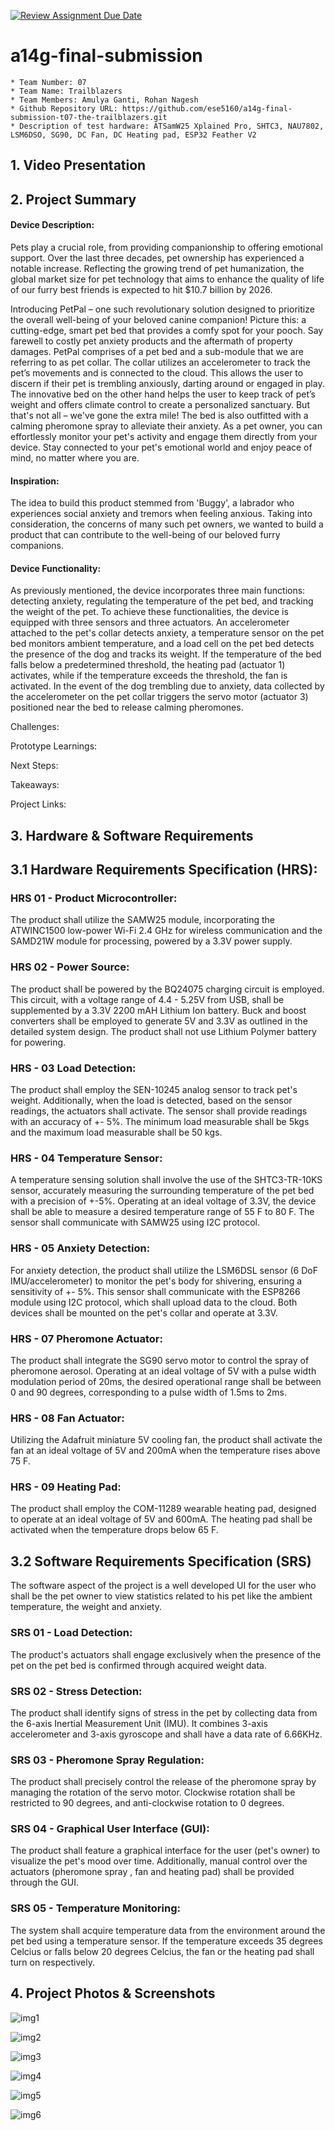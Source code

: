 [![Review Assignment Due Date](https://classroom.github.com/assets/deadline-readme-button-24ddc0f5d75046c5622901739e7c5dd533143b0c8e959d652212380cedb1ea36.svg)](https://classroom.github.com/a/kzkUPShx)
# a14g-final-submission

    * Team Number: 07
    * Team Name: Trailblazers
    * Team Members: Amulya Ganti, Rohan Nagesh
    * Github Repository URL: https://github.com/ese5160/a14g-final-submission-t07-the-trailblazers.git
    * Description of test hardware: ATSamW25 Xplained Pro, SHTC3, NAU7802, LSM6DSO, SG90, DC Fan, DC Heating pad, ESP32 Feather V2

## 1. Video Presentation



## 2. Project Summary
#### Device Description: 

Pets play a crucial role, from  providing companionship to offering emotional support. Over the last three decades, pet ownership has experienced a notable increase. Reflecting the growing trend of pet humanization, the global market size for pet technology that aims to enhance the quality of life of our furry best friends is expected to hit $10.7 billion by 2026.

Introducing PetPal – one such revolutionary solution designed to prioritize the overall well-being of your beloved canine companion!
Picture this: a cutting-edge, smart pet bed that provides a comfy spot for your pooch. Say farewell to costly pet anxiety products and the aftermath of property damages. PetPal comprises of a pet bed and a sub-module that we are referring to as pet collar. The collar utilizes an accelerometer to track the pet’s movements and is connected to the cloud. This allows the user to discern if their pet is trembling anxiously, darting around or engaged in play. The innovative bed on the other hand helps the user to keep track of pet’s weight and offers climate control to create a personalized sanctuary. But that's not all – we've gone the extra mile! The bed is also outfitted with a calming pheromone spray to alleviate their anxiety. As a pet owner, you can effortlessly monitor your pet's activity and engage them directly from your device. Stay connected to your pet's emotional world and enjoy peace of mind, no matter where you are.

#### Inspiration:
The idea to build this product stemmed from 'Buggy', a labrador who experiences social anxiety and tremors when feeling anxious. Taking into consideration, the concerns of many such pet owners, we wanted to build a product that can contribute to the well-being of our beloved furry companions.

#### Device Functionality:

As previously mentioned, the device incorporates three main functions: detecting anxiety, regulating the temperature of the pet bed, and tracking the weight of the pet. To achieve these functionalities, the device is equipped with three sensors and three actuators. An accelerometer attached to the pet's collar detects anxiety, a temperature sensor on the pet bed monitors ambient temperature, and a load cell on the pet bed detects the presence of the dog and tracks its weight. If the temperature of the bed falls below a predetermined threshold, the heating pad (actuator 1) activates, while if the temperature exceeds the threshold, the fan is activated. In the event of the dog trembling due to anxiety, data collected by the accelerometer on the pet collar triggers the servo motor (actuator 3) positioned near the bed to release calming pheromones.

Challenges:


Prototype Learnings:


Next Steps:


Takeaways:


Project Links:


## 3. Hardware & Software Requirements

## 3.1 Hardware Requirements Specification (HRS):

### HRS 01 - Product Microcontroller:

The product shall utilize the SAMW25 module, incorporating the ATWINC1500 low-power Wi-Fi 2.4 GHz for wireless communication and the SAMD21W module for processing, powered by a 3.3V power supply.

### HRS 02 - Power Source:

The product shall be powered by the BQ24075 charging circuit is employed. This circuit, with a voltage range of 4.4 - 5.25V from USB, shall be supplemented by a 3.3V 2200 mAH Lithium Ion battery. Buck and boost converters shall be employed to generate 5V and 3.3V as outlined in the detailed system design. The product shall not use Lithium Polymer battery for powering.

### HRS - 03 Load Detection:

The product shall employ the SEN-10245 analog sensor to track pet's weight. Additionally, when the load is detected, based on the sensor readings, the actuators shall activate. The sensor shall provide readings with an accuracy of +- 5%.  The minimum load measurable shall be 5kgs and the maximum load measurable shall be 50 kgs.

### HRS - 04 Temperature Sensor:

A temperature sensing solution shall involve the use of the SHTC3-TR-10KS sensor, accurately measuring the surrounding temperature of the pet bed with a precision of +-5%. Operating at an ideal voltage of 3.3V, the device shall be able to measure a desired temperature range of 55 F to 80 F. The sensor shall communicate with SAMW25 using I2C protocol.

### HRS - 05 Anxiety Detection:

For anxiety detection, the product shall utilize the LSM6DSL sensor (6 DoF IMU/accelerometer) to monitor the pet's body for shivering, ensuring a sensitivity of +- 5%. This sensor shall communicate with the ESP8266 module using I2C protocol, which shall upload data to the cloud. Both devices shall be mounted on the pet's collar and operate at 3.3V.

### HRS - 07 Pheromone Actuator:

The product shall integrate the SG90 servo motor to control the spray of pheromone aerosol. Operating at an ideal voltage of 5V with a pulse width modulation period of 20ms, the desired operational range shall be between 0 and 90 degrees, corresponding to a pulse width of 1.5ms to 2ms.

### HRS - 08 Fan Actuator:

Utilizing the Adafruit miniature 5V cooling fan, the product shall activate the fan at an ideal voltage of 5V and 200mA when the temperature rises above 75 F.

### HRS - 09 Heating Pad:

The product shall employ the COM-11289 wearable heating pad, designed to operate at an ideal voltage of 5V and 600mA. The heating pad shall be activated when the temperature drops below 65 F.


## 3.2 Software Requirements Specification (SRS)

The software aspect of the project is a well developed UI for the user who shall be the pet owner to view statistics related to his pet like the ambient temperature, the weight and anxiety.

### SRS 01 - Load Detection:

The product's actuators shall engage exclusively when the presence of the pet on the pet bed is confirmed through acquired weight data. 

### SRS 02 - Stress Detection:

The product shall identify signs of stress in the pet by collecting data from the 6-axis Inertial Measurement Unit (IMU). It combines 3-axis accelerometer and 3-axis gyroscope and shall have a data rate of 6.66KHz.

### SRS 03 - Pheromone Spray Regulation:

The product shall precisely control the release of the pheromone spray by managing the rotation of the servo motor. Clockwise rotation shall be restricted to 90 degrees, and anti-clockwise rotation to 0 degrees.


### SRS 04 - Graphical User Interface (GUI):

The product shall feature a graphical interface for the user (pet's owner) to visualize the pet's mood over time. Additionally, manual control over the actuators (pheromone spray , fan and heating pad) shall be provided through the GUI.

### SRS 05 - Temperature Monitoring:

The system shall acquire temperature data from the environment around the pet bed using a temperature sensor. If the temperature exceeds 35 degrees Celcius or falls below 20 degrees Celcius, the fan or the heating pad shall turn on respectively.

## 4. Project Photos & Screenshots

![img1](Pics/frontview.jpg)

![img2](Pics/sideview2.jpg)

![img3](Pics/sideview1.jpg)

![img4](Pics/PCB.jpg)

![img5](Pics/pcbincase.jpg)

![img6](Pics/casework.jpg)

